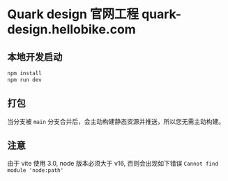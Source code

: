 # Quark design 官网工程 quark-design.hellobike.com

## 本地开发启动

```bash
npm install
npm run dev
```

## 打包

当分支被 `main` 分支合并后，会主动构建静态资源并推送，所以您无需主动构建。

## 注意

由于 vite 使用 3.0, node 版本必须大于 v16, 否则会出现如下错误 `Cannot find module 'node:path'`
